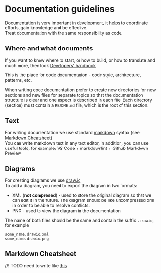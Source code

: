 # Documentation guidelines

Documentation is very important in development, it helps to coordinate efforts, gain knowledge and be effective.  
Treat documentation with the same responsibility as code.

## Where and what documents

If you want to know where to start, or how to build, or how to translate and much more, then look [Developers' handbook](https://musescore.org/en/handbook/developers-handbook)

This is the place for code documentation - code style, architecture, patterns, etc.

When writing code documentation prefer to create new directories for new sections and new files for separate topics so that the documentation structure is clear and one aspect is described in each file.
Each directory (section) must contain a `README.md` file, which is the root of this section.

## Text

For writing documentation we use standard [markdown](https://daringfireball.net/projects/markdown/) syntax (see [Markdown Cheatsheet](#markdown_cheatsheet))  
You can write markdown text in any text editor, in addition, you can use useful tools, for example: VS Code + markdownlint + Github Markdown Preview

## Diagrams

For creating diagrams we use [draw.io](https://www.draw.io)  
To add a diagram, you need to export the diagram in two formats:

* XML (__not compresed__) - used to store the original diagram so that we can edit it in the future. The diagram should be like uncompressed xml in order to be able to resolve conflicts.
* PNG - used to view the diagram in the documentation

The name of both files should be the same and contain the suffix `.drawio`, for example

```text
some_name.drawio.xml
some_name.drawio.png
```

## Markdown Cheatsheet

//! TODO need to write like [this](https://github.com/adam-p/markdown-here/wiki/Markdown-Cheatsheet)
